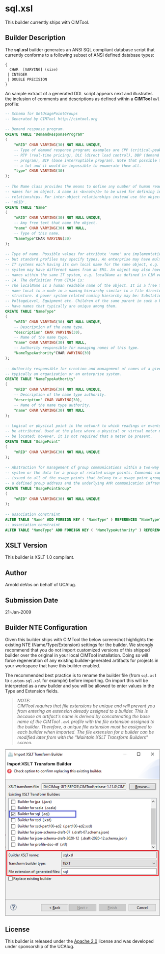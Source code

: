 # sql.xsl

This builder currently ships with CIMTool.

## Builder Description

The **sql.xsl** builder generates an ANSI SQL compliant database script that currently conforms to a following subset of ANSI defined database types:

```
{
  CHAR  [VARYING] (size)
 | INTEGER
 | DOUBLE PRECISION
}
```

An sample extract of a generated DDL script appears next and illustrates the inclusion of comments and descriptions as defined within a **CIMTool** ```owl``` profile:

``` sql
-- Schema for GetUsagePointGroups
-- Generated by CIMTool http://cimtool.org

-- Demand response program.
CREATE TABLE "DemandResponseProgram"
(
    "mRID" CHAR VARYING(30) NOT NULL UNIQUE,
    -- Type of demand response program; examples are CPP (critical-peak pricing),
    -- RTP (real-time pricing), DLC (direct load control), DBP (demand bidding
    -- program), BIP (base interruptible program). Note that possible types change
    -- a lot and it would be impossible to enumerate them all.
    "type" CHAR VARYING(30)
);

-- The Name class provides the means to define any number of human readable
-- names for an object. A name is <b>not</b> to be used for defining inter-object
-- relationships. For inter-object relationships instead use the object identification
-- 'mRID'.
CREATE TABLE "Name"
(
    "mRID" CHAR VARYING(30) NOT NULL UNIQUE,
    -- Any free text that name the object.
    "name" CHAR VARYING(30) NOT NULL,
    -- Type of this name.
    "NameType"CHAR VARYING(30)
);

-- Type of name. Possible values for attribute 'name' are implementation dependent
-- but standard profiles may specify types. An enterprise may have multiple
-- IT systems each having its own local name for the same object, e.g. a planning
-- system may have different names from an EMS. An object may also have different
-- names within the same IT system, e.g. localName as defined in CIM version
-- 14. The definition from CIM14 is:
-- The localName is a human readable name of the object. It is a free text
-- name local to a node in a naming hierarchy similar to a file directory
-- structure. A power system related naming hierarchy may be: Substation,
-- VoltageLevel, Equipment etc. Children of the same parent in such a hierarchy
-- have names that typically are unique among them.
CREATE TABLE "NameType"
(
    "mRID" CHAR VARYING(30) NOT NULL UNIQUE,
    -- Description of the name type.
    "description" CHAR VARYING(30),
    -- Name of the name type.
    "name" CHAR VARYING(30) NOT NULL,
    -- Authority responsible for managing names of this type.
    "NameTypeAuthority"CHAR VARYING(30)
);

-- Authority responsible for creation and management of names of a given type;
-- typically an organization or an enterprise system.
CREATE TABLE "NameTypeAuthority"
(
    "mRID" CHAR VARYING(30) NOT NULL UNIQUE,
    -- Description of the name type authority.
    "description" CHAR VARYING(30),
    -- Name of the name type authority.
    "name" CHAR VARYING(30) NOT NULL
);

-- Logical or physical point in the network to which readings or events may
-- be attributed. Used at the place where a physical or virtual meter may
-- be located; however, it is not required that a meter be present.
CREATE TABLE "UsagePoint"
(
    "mRID" CHAR VARYING(30) NOT NULL UNIQUE
);

-- Abstraction for management of group communications within a two-way AMR
-- system or the data for a group of related usage points. Commands can be
-- issued to all of the usage points that belong to a usage point group using
-- a defined group address and the underlying AMR communication infrastructure.
CREATE TABLE "UsagePointGroup"
(
    "mRID" CHAR VARYING(30) NOT NULL UNIQUE
);

-- association constraint
ALTER TABLE "Name" ADD FOREIGN KEY ( "NameType" ) REFERENCES "NameType" ( "mRID" );
-- association constraint
ALTER TABLE "NameType" ADD FOREIGN KEY ( "NameTypeAuthority" ) REFERENCES "NameTypeAuthority" ( "mRID" );

```

## XSLT Version

This builder is XSLT 1.0 compliant.

## Author

Arnold deVos on behalf of UCAIug.

## Submission Date

21-Jan-2009

## Builder NTE Configuration

Given this builder ships with CIMTool the below screenshot highlights the existing NTE (Name/Type/Extension) settings for the builder.  We strongly recommend that you do not import customized versions of this shipped builder over the original in your local CIMTool installation. Doing so will force regeneration of any existing builder-generated artifacts for projects in your workspace that have this builder enabled.

The recommended best practice is to rename the builder file  (from ```sql.xsl``` to ```custom-sql.xsl``` for example) before importing. On import this will be interpreted as a new builder and you will be allowed to enter values in the Type and Extension fields.

>*NOTE: </br>CIMTool requires that file extensions be unique and will prevent you from entering an extension already assigned to a builder. This is because an artifact's name is derived by concatenating the base name of the CIMTool ```.owl``` profile with the file extension assigned to the builder. Therefore, a unique file extension must be assigned to each builder when imported. The file extension for a builder can be modified later from with the "Maintain XSLT Transform Builders" screen.*

![image](import-builder.png)

## License

This builder is released under the [Apache 2.0](../../LICENSE) license and was developed under sponsorship of the UCAIug.
